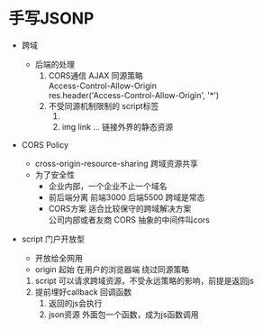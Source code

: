 # 手写JSONP

- 跨域
    - 后端的处理
         1.  CORS通信    AJAX 同源策略  
                Access-Control-Allow-Origin  
                res.header('Access-Control-Allow-Origin', '*')
         2. 不受同源机制限制的 script标签
               1. <script scr="外网地址"></script>
               2. img  link ...   链接外界的静态资源

- CORS Policy 
    - cross-origin-resource-sharing  跨域资源共享
    - 为了安全性 
        - 企业内部，一个企业不止一个域名
        - 前后端分离  前端3000 后端5500   跨域是常态
        - CORS方案 适合比较保守的跨域解决方案  
            公司内部或者友商
        CORS 抽象的中间件叫cors

- script 门户开放型
    - 开放给全网用
    - origin 起始 在用户的浏览器端  绕过同源策略
   1. script 可以请求跨域资源，不受永远策略的影响，前提是返回js
   2. 提前埋好callback 回调函数  
         1. 返回的js会执行
         2. json资源 外面包一个函数，成为js函数调用